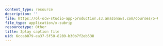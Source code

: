 ```yaml
---
content_type: resource
description: ''
file: https://ol-ocw-studio-app-production.s3.amazonaws.com/courses/5-08j-biological-chemistry-ii-spring-2016/6ccab079ea375f508289b30b7f2eb538_OrCYxJz2Hlc.vtt
file_type: application/x-subrip
resourcetype: Other
title: 3play caption file
uid: 6ccab079-ea37-5f50-8289-b30b7f2eb538
---
```

